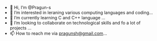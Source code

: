 - 👋 Hi, I’m @Pragun-s
- 👀 I’m interested in leraning various computing languages and coding...
- 🌱 I’m currently learning C and C++ language  ...
- 💞️ I’m looking to collaborate on technological skills and fo a lot of projects ...
- 📫 How to reach me via pragunsh@gmail.com...

<!---
Pragun-s/Pragun-s is a ✨ special ✨ repository because its `README.md` (this file) appears on your GitHub profile.
You can click the Preview link to take a look at your changes.
--->
